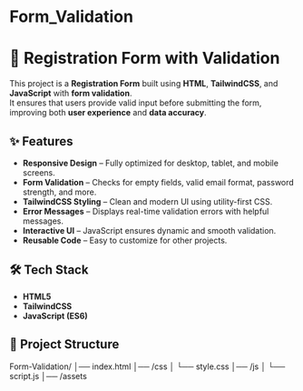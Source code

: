 # Form_Validation
# 📝 Registration Form with Validation

This project is a **Registration Form** built using **HTML**, **TailwindCSS**, and **JavaScript** with **form validation**.  
It ensures that users provide valid input before submitting the form, improving both **user experience** and **data accuracy**.

## ✨ Features
- **Responsive Design** – Fully optimized for desktop, tablet, and mobile screens.  
- **Form Validation** – Checks for empty fields, valid email format, password strength, and more.  
- **TailwindCSS Styling** – Clean and modern UI using utility-first CSS.  
- **Error Messages** – Displays real-time validation errors with helpful messages.  
- **Interactive UI** – JavaScript ensures dynamic and smooth validation.  
- **Reusable Code** – Easy to customize for other projects.  

## 🛠 Tech Stack
- **HTML5**  
- **TailwindCSS**  
- **JavaScript (ES6)**  

## 📂 Project Structure
Form-Validation/
│── index.html
│── /css
│ └── style.css
│── /js
│ └── script.js
│── /assets
